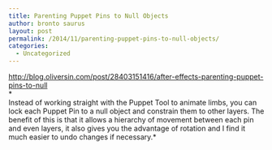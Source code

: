 ```yaml
---
title: Parenting Puppet Pins to Null Objects
author: bronto saurus
layout: post
permalink: /2014/11/parenting-puppet-pins-to-null-objects/
categories:
  - Uncategorized
---
```

<http://blog.oliversin.com/post/28403151416/after-effects-parenting-puppet-pins-to-null>  
*  
Instead of working straight with the Puppet Tool to animate limbs, you can lock each Puppet Pin to a null object and constrain them to other layers. The benefit of this is that it allows a hierarchy of movement between each pin and even layers, it also gives you the advantage of rotation and I find it much easier to undo changes if necessary.*